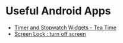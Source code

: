 # Useful Android Apps

- [Timer and Stopwatch Widgets - Tea Time](https://play.google.com/store/apps/details?id=net.hirschkorn.teatime&hl=en_IN&gl=US)
- [Screen Lock : turn off screen](https://play.google.com/store/apps/details?id=com.simi.screenlock&hl=en_IN&gl=US)
